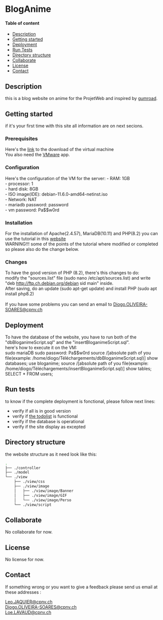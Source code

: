 # BlogAnime

#### Table of content
- [Description](#description)
- [Getting started](#getting-started)
- [Deployment](#deployment)
- [Run Tests](#run-tests)
- [Directory structure](#directory-structure)
- [Collaborate](#collaborate)
- [License](#license)
- [Contact](#contact)

## Description
this is a blog website on anime for the ProjetWeb and
inspired by [gumroad](https://gumroad.com/blog).
## Getting started

if it's your first time with this site all information are on next secions.


### Prerequisites
Here's the [link](https://www.swisstransfer.com/d/829bca6b-2c7f-40c8-b2ec-23188e21d041) to the download of the virtual machine<br>
You also need the [VMware](https://www.vmware.com/products/workstation-pro.html) app.

### Configuration
Here's the configuration of the VM for the server:
    - RAM: 1GB<br>
    - processor: 1<br>
    - hard disk: 8GB<br>
    - ISO image(IDE): debian-11.6.0-amd64-netinst.iso<br>
    - Network: NAT<br>
    - mariadb password: password<br>
    - vm password: Pa$$w0rd

### Installation
For the installation of Apache(2.4.57), MariaDB(10.11) and PHP(8.2) you can use the tutorial in this [website](https://www.digitalocean.com/community/tutorials/how-to-install-linux-apache-mariadb-php-lamp-stack-on-debian-10)<br>
WARNING!!! some of the points of the tutorial where modified or completed so please also do the change below.<br>
### Changes
To have the good version of PHP (8.2), there's this changes to do:<br>
modify the "sources.list" file (sudo nano /etc/apt/sources.list) and write "deb http://ftp.ch.debian.org/debian sid main" inside.<br>
After saving, do an update (sudo apt-get update) and install PHP (sudo apt install php8.2)<br>
<br>
If you have some problems you can send an email to Diogo.OLIVEIRA-SOARES@cpnv.ch
## Deployment
To have the database of the website, you have to run both of the "dbBloganimeScript.sql" and the "insertBloganimeScript.sql".<br>
here's how to execute it on the VM:<br>
sudo mariaDB
sudo password: Pa$$w0rd
source /[absolute path of you file(example: /home/diogo/Téléchargements/dbBloganimeScript.sql)]
show databases;
use bloganime;
source /[absolute path of you file(example: /home/diogo/Téléchargements/insertBloganimeScript.sql)]
show tables;
SELECT * FROM users;

## Run tests
to know if the  complete deployment is fonctional, please follow next lines:

* verify if all is in good version
* verify if [the todolist](https://www.digitalocean.com/community/tutorials/how-to-install-linux-apache-mariadb-php-lamp-stack-on-debian-10) is functional
* verify if the database is operational 
* verify if the site display as excepted


## Directory structure
the website structure as it need look like this:
```bash
.
├── ./controller
├── ./model
└── ./view
    ├── ./view/css
    ├── ./view/image
    │   ├── ./view/image/Banner
    │   ├── ./view/image/GIF
    │   └── ./view/image/Perso
    └── ./view/script
```
## Collaborate
No collaborate for now.
## License
No license for now.
## Contact
If something wrong or you want to give a feedback please send us email at these addresses : <br>

Leo.JAQUIER@cpnv.ch <br>
Diogo.OLIVEIRA-SOARES@cpnv.ch<br>
Loe.LAVAUD@cpnv.ch
